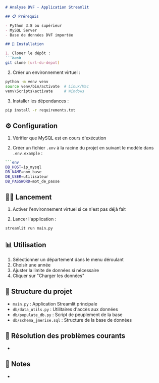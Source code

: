 ```markdown
# Analyse DVF - Application Streamlit

## 📋 Prérequis

- Python 3.8 ou supérieur
- MySQL Server
- Base de données DVF importée

## 🚀 Installation

1. Cloner le dépôt :
```bash
git clone [url-du-depot]
```

2. Créer un environnement virtuel :
```bash
python -m venv venv
source venv/bin/activate  # Linux/Mac
venv\Scripts\activate     # Windows
```

3. Installer les dépendances :
```bash
pip install -r requirements.txt
```

## ⚙️ Configuration

1. Vérifier que MySQL est en cours d'exécution

2. Créer un fichier `.env` à la racine du projet en suivant le modèle dans `.env.example` :
```bash
```env
DB_HOST=ip_mysql
DB_NAME=nom_base
DB_USER=utilisateur
DB_PASSWORD=mot_de_passe
```

## 🏃‍♂️ Lancement

1. Activer l'environnement virtuel si ce n'est pas déjà fait

2. Lancer l'application :
```bash
streamlit run main.py
```

## 📊 Utilisation

1. Sélectionner un département dans le menu déroulant
2. Choisir une année
3. Ajuster la limite de données si nécessaire
4. Cliquer sur "Charger les données"

## 📑 Structure du projet

- `main.py` : Application Streamlit principale
- `db/data_utils.py` : Utilitaires d'accès aux données
- `db/populate_db.py` : Script de peuplement de la base
- `db/schema_jmerise.sql` : Structure de la base de données

## 🚧 Résolution des problèmes courants

- 

## 📝 Notes

- 
```